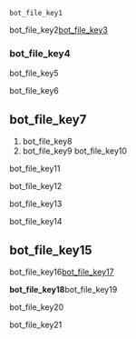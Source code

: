 ```ngMeta
bot_file_key1
```
bot_file_key2[bot_file_key3](unc5JMWNQag)



### bot_file_key4
bot_file_key5

bot_file_key6

## bot_file_key7
1. bot_file_key8
2. bot_file_key9
bot_file_key10

bot_file_key11

bot_file_key12

bot_file_key13

bot_file_key14


## bot_file_key15
bot_file_key16[bot_file_key17](LFE1gLdgWYQ)



**bot_file_key18**bot_file_key19

bot_file_key20

bot_file_key21






